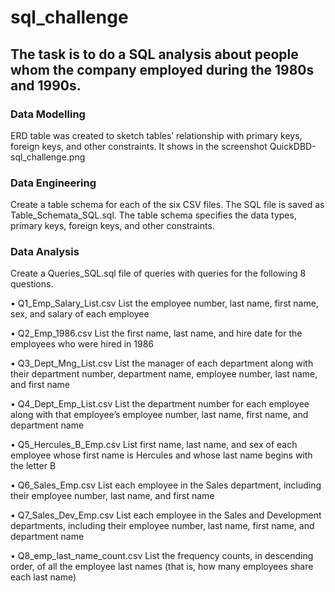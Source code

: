 # sql_challenge
## The task is to do a SQL analysis about people whom the company employed during the 1980s and 1990s.

### Data Modelling
ERD table was created to sketch tables’ relationship with primary keys, foreign keys, and other constraints. It shows in the screenshot QuickDBD-sql_challenge.png

### Data Engineering
Create a table schema for each of the six CSV files. The SQL file is saved as Table_Schemata_SQL.sql. The table schema specifies the data types, primary keys, foreign keys, and other constraints.

### Data Analysis
Create a Queries_SQL.sql file of queries with queries for the following 8 questions. 

•	Q1_Emp_Salary_List.csv
List the employee number, last name, first name, sex, and salary of each employee

•	Q2_Emp_1986.csv
List the first name, last name, and hire date for the employees who were hired in 1986

•	Q3_Dept_Mng_List.csv
List the manager of each department along with their department number, department name, employee number, last name, and first name

•	Q4_Dept_Emp_List.csv
List the department number for each employee along with that employee’s employee number, last name, first name, and department name

•	Q5_Hercules_B_Emp.csv
List first name, last name, and sex of each employee whose first name is Hercules and whose last name begins with the letter B 

•	Q6_Sales_Emp.csv
List each employee in the Sales department, including their employee number, last name, and first name

•	Q7_Sales_Dev_Emp.csv
List each employee in the Sales and Development departments, including their employee number, last name, first name, and department name 

•	Q8_emp_last_name_count.csv
List the frequency counts, in descending order, of all the employee last names (that is, how many employees share each last name)
